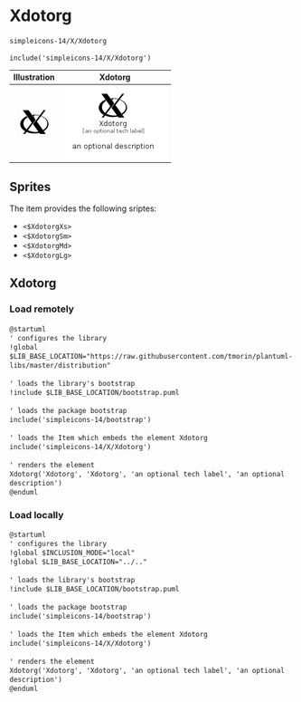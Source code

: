 # Xdotorg


```text
simpleicons-14/X/Xdotorg
```

```text
include('simpleicons-14/X/Xdotorg')
```



| Illustration | Xdotorg |
| :---: | :---: |
| ![illustration for Illustration](../../simpleicons-14/X/Xdotorg.png) | ![illustration for Xdotorg](../../simpleicons-14/X/Xdotorg.Local.png) |



## Sprites
The item provides the following sriptes:

- `<$XdotorgXs>`
- `<$XdotorgSm>`
- `<$XdotorgMd>`
- `<$XdotorgLg>`





## Xdotorg

### Load remotely
```plantuml
@startuml
' configures the library
!global $LIB_BASE_LOCATION="https://raw.githubusercontent.com/tmorin/plantuml-libs/master/distribution"

' loads the library's bootstrap
!include $LIB_BASE_LOCATION/bootstrap.puml

' loads the package bootstrap
include('simpleicons-14/bootstrap')

' loads the Item which embeds the element Xdotorg
include('simpleicons-14/X/Xdotorg')

' renders the element
Xdotorg('Xdotorg', 'Xdotorg', 'an optional tech label', 'an optional description')
@enduml
```

### Load locally
```plantuml
@startuml
' configures the library
!global $INCLUSION_MODE="local"
!global $LIB_BASE_LOCATION="../.."

' loads the library's bootstrap
!include $LIB_BASE_LOCATION/bootstrap.puml

' loads the package bootstrap
include('simpleicons-14/bootstrap')

' loads the Item which embeds the element Xdotorg
include('simpleicons-14/X/Xdotorg')

' renders the element
Xdotorg('Xdotorg', 'Xdotorg', 'an optional tech label', 'an optional description')
@enduml
```

